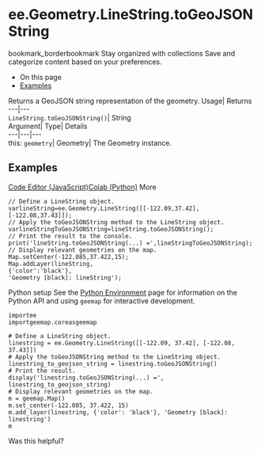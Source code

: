  
#  ee.Geometry.LineString.toGeoJSONString
bookmark_borderbookmark Stay organized with collections  Save and categorize content based on your preferences.
  * On this page
  * [Examples](https://developers.google.com/earth-engine/apidocs/ee-geometry-linestring-togeojsonstring#examples)


Returns a GeoJSON string representation of the geometry. 
Usage| Returns  
---|---  
`LineString.toGeoJSONString()`| String  
Argument| Type| Details  
---|---|---  
this: `geometry`| Geometry| The Geometry instance.  
## Examples
[Code Editor (JavaScript)](https://developers.google.com/earth-engine/apidocs/ee-geometry-linestring-togeojsonstring#code-editor-javascript-sample)[Colab (Python)](https://developers.google.com/earth-engine/apidocs/ee-geometry-linestring-togeojsonstring#colab-python-sample) More
```
// Define a LineString object.
varlineString=ee.Geometry.LineString([[-122.09,37.42],[-122.08,37.43]]);
// Apply the toGeoJSONString method to the LineString object.
varlineStringToGeoJSONString=lineString.toGeoJSONString();
// Print the result to the console.
print('lineString.toGeoJSONString(...) =',lineStringToGeoJSONString);
// Display relevant geometries on the map.
Map.setCenter(-122.085,37.422,15);
Map.addLayer(lineString,
{'color':'black'},
'Geometry [black]: lineString');
```
Python setup
See the [ Python Environment](https://developers.google.com/earth-engine/guides/python_install) page for information on the Python API and using `geemap` for interactive development.
```
importee
importgeemap.coreasgeemap
```
```
# Define a LineString object.
linestring = ee.Geometry.LineString([[-122.09, 37.42], [-122.08, 37.43]])
# Apply the toGeoJSONString method to the LineString object.
linestring_to_geojson_string = linestring.toGeoJSONString()
# Print the result.
display('linestring.toGeoJSONString(...) =', linestring_to_geojson_string)
# Display relevant geometries on the map.
m = geemap.Map()
m.set_center(-122.085, 37.422, 15)
m.add_layer(linestring, {'color': 'black'}, 'Geometry [black]: linestring')
m
```

Was this helpful?
